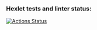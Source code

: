 ### Hexlet tests and linter status:
[![Actions Status](https://github.com/SunrayFrei/layout-designer-project-58/actions/workflows/hexlet-check.yml/badge.svg)](https://github.com/SunrayFrei/layout-designer-project-58/actions)